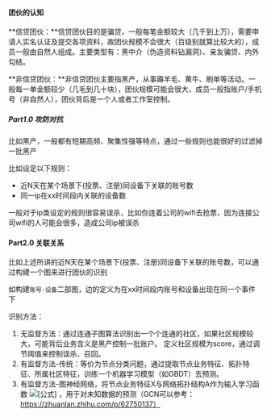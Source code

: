 #### 团伙的认知

**信贷团伙：**信贷团伙目的是骗贷，一般每笔金额较大（几千到上万），需要申请人实名认证及提交各项资料，故团伙规模不会很大（百级别就算比较大的），成员一般由自然人组成。主要类型有：黑中介（伪造资料钻漏洞）、亲友骗贷、内外勾结。

**非信贷团伙：**非信贷团伙主要指黑产，从事薅羊毛、黄牛、刷单等活动。一般每一单金额较少（几毛到几十块），团伙规模可能会很大，成员一般指账户/手机号（非自然人），团伙背后是一个人或者工作室控制。



##### Part1.0 攻防对抗

比如黑产，一般都有短期高频、聚集性强等特点，通过一些规则也能很好的过滤掉一批黑产

比如设定以下规则：

- 近N天在某个场景下(投票、注册)同设备下关联的账号数
- 同一ip在xx时间段内关联的设备数

一般对于ip类设定的规则很容易误杀，比如你连着公司的wifi去抢票，因为连接公司wifi的人可能会很多，造成公司ip被误杀



#### Part2.0 关联关系

比如上述所讲的近N天在某个场景下(投票、注册)同设备下关联的账号数，可以通过构建一个图来进行团伙的识别

如构建`账号-设备`二部图，边的定义为在xx时间段内账号和设备出现在同一个事件下

识别方法：

1. 无监督方法：通过连通子图算法识别出一个个连通的社区，如果社区规模较大，可能背后业务含义是黑产控制一批账户。 定义社区规模为score，通过调节阈值来控制误杀、召回。
2. 有监督方法-传统：等价为节点分类问题，通过提取节点业务特征、拓扑特征、所属社区特征，训练一个机器学习模型（如GBDT）去预测。
3. 有监督方法-图神经网络，将节点业务特征X与网络拓扑结构A作为输入学习函数 ![[公式]](https://www.zhihu.com/equation?tex=f%28A%2CX%29) ，用于对未知数据的预测（GCN可以参考：https://zhuanlan.zhihu.com/p/62750137）

